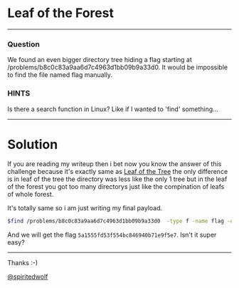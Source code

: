 # Leaf of the Forest
---
### Question
We found an even bigger directory tree hiding a flag starting at /problems/b8c0c83a9aa6d7c4963d1bb09b9a33d0. It would be impossible to find the file named flag manually.

### HINTS

Is there a search function in Linux? Like if I wanted to 'find' something...

---
# Solution
If you are reading my writeup then i bet now you know the answer of this challenge because it's exactly same as [Leaf of the Tree](https://github.com/iammrdollar/picoctf-2017-write-up/blob/master/Level%201/MISC/Leaf%20of%20the%20tree.md) the only difference is in leaf of the tree the directory was less like the only 1 tree but in the leaf of the forest you got too many directorys just like the compination of leafs of whole forest.

It's totally same so i am just writing my final payload. 
```bash
$find /problems/b8c0c83a9aa6d7c4963d1bb09b9a33d0  -type f -name flag -exec     cat {} \;
```
   
And we will get the flag ```5a1555fd53f554bc846940b71e9f5e7```. Isn't it super easy?

___

Thanks :-) 

[@spiritedwolf](https://github.com/spiritedwolf)

